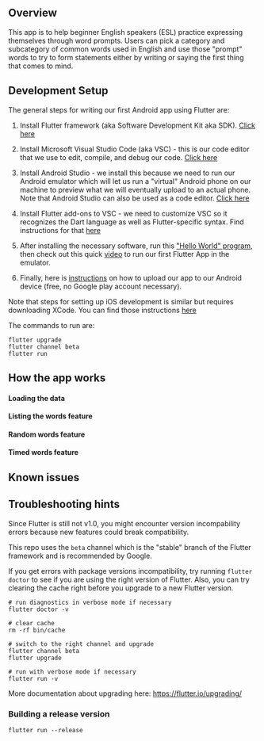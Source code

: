 ## Overview
This app is to help beginner English speakers (ESL) practice expressing themselves
through word prompts. Users can pick a category and subcategory of common words
used in English and use those "prompt" words to try to form statements either
by writing or saying  the first thing that comes to mind. 

## Development Setup
The general steps for writing our first Android app using Flutter are:

1. Install Flutter framework (aka Software Development Kit aka SDK). [Click here](https://flutter.io/get-started/install/)

2. Install Microsoft Visual Studio Code (aka VSC) - this is our code editor that we use to edit, compile, and debug our code. [Click here](https://code.visualstudio.com/download)

3. Install Android Studio - we install this because we need to run our Android emulator which will let us run a "virtual" Android phone on our machine to preview what we will eventually upload to an actual phone. Note that Android Studio can also be used as a code editor. [Click here](https://developer.android.com/studio/index.html)

4. Install Flutter add-ons to VSC - we need to customize VSC so it recognizes the Dart language as well as Flutter-specific syntax. Find instructions for that [here](https://flutter.io/get-started/editor/#vscode)

5. After installing the necessary software, run this ["Hello World" program](https://flutter.io/get-started/codelab/), then check out this quick [video](https://www.youtube.com/watch?v=0gA6o6YWheo) to run our first Flutter App in the emulator.

6. Finally, here is [instructions](https://developer.android.com/studio/run/device.html) on how to upload our app to our Android device (free, no Google play account necessary). 

Note that steps for setting up iOS development is similar but requires downloading XCode. You can find those
instructions [here](https://flutter.io/setup-macos/#ios-setup)

The commands to run are:
```
flutter upgrade
flutter channel beta
flutter run
```

## How the app works


#### Loading the data


#### Listing the words feature

#### Random words feature

#### Timed words feature


## Known issues

## Troubleshooting hints
Since Flutter is still not v1.0, you might encounter
version incompability errors because new features could 
break compatibility.

This repo uses the `beta` channel which is the "stable" branch of the Flutter framework
and is recommended by Google.

If you get errors with package versions incompatibility, try
running `flutter doctor` to see if you are using the right
version of Flutter. Also, you can try clearing the cache
right before you upgrade to a new Flutter version.
```
# run diagnostics in verbose mode if necessary
flutter doctor -v

# clear cache
rm -rf bin/cache

# switch to the right channel and upgrade
flutter channel beta
flutter upgrade

# run with verbose mode if necessary
flutter run -v
```
More documentation about upgrading here: https://flutter.io/upgrading/

### Building a release version
```
flutter run --release
```
